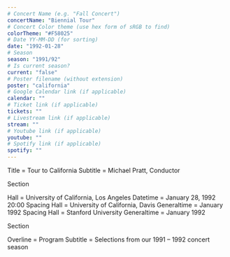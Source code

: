 ```yaml
---
# Concert Name (e.g. "Fall Concert")
concertName: "Biennial Tour"
# Concert Color theme (use hex form of sRGB to find)
colorTheme: "#F58025"
# Date YY-MM-DD (for sorting)
date: "1992-01-28"
# Season
season: "1991/92"
# Is current season?
current: "false"
# Poster filename (without extension)
poster: "california"
# Google Calendar link (if applicable)
calendar: ""
# Ticket link (if applicable)
tickets: ""
# Livestream link (if applicable)
stream: ""
# Youtube link (if applicable)
youtube: ""
# Spotify link (if applicable)
spotify: ""
---
```

Title = Tour to California
Subtitle = Michael Pratt, Conductor

Section

Hall = University of California, Los Angeles
Datetime = January 28, 1992 20:00
Spacing
Hall = University of California, Davis
Generaltime = January 1992
Spacing
Hall = Stanford University
Generaltime = January 1992

Section

Overline = Program
Subtitle = Selections from our 1991 – 1992 concert season
